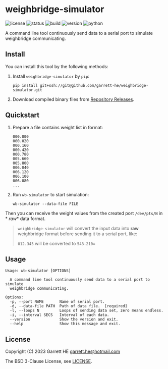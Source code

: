 # weighbridge-simulator

![license](https://img.shields.io/github/license/garrett-he/weighbridge-simulator)
![status](https://img.shields.io/pypi/status/weighbridge-simulator)
![build](https://img.shields.io/github/actions/workflow/status/garrett-he/weighbridge-simulator/ubuntu-jammy.yml)
![version](https://img.shields.io/pypi/v/weighbridge-simulator)
![python](https://img.shields.io/pypi/pyversions/weighbridge-simulator)

A command line tool continuously send data to a serial port to simulate
weighbridge communicating.

## Install

You can install this tool by the following methods:

1. Install `weighbridge-simulator` by `pip`:
   ```
   pip install git+ssh://git@github.com/garrett-he/weighbridge-simulator.git
   ```

2. Download compiled binary files from [Repository Releases][1].

## Quickstart

1. Prepare a file contains weight list in format:

   ```
   000.000
   000.020
   000.160
   000.420
   000.780
   005.660
   005.800
   006.040
   006.120
   006.100
   006.080
   ...
   ```

2. Run `wb-simulator` to start simulation:

    ```
    wb-simulator --data-file FILE
    ```

Then you can receive the weight values from the created port `/dev/pts/N` in *
*raw** data format.

> `weighbridge-simulator` will convert the input data into **raw**
> weighbridge format before sending it to a serial port, like:
>
> `012.345` will be converted to `543.210=`

## Usage

```
Usage: wb-simulator [OPTIONS]

  A command line tool continuously send data to a serial port to simulate
  weighbridge communicating.

Options:
  -p, --port NAME       Name of serial port.
  -d, --data-file PATH  Path of data file.  [required]
  -l, --loops N         Loops of sending data set, zero means endless.
  -i, --interval SECS   Interval of each data.
  --version             Show the version and exit.
  --help                Show this message and exit.
```

## License

Copyright (C) 2023 Garrett HE <garrett.he@hotmail.com>

The BSD 3-Clause License, see [LICENSE](./LICENSE).

[1]: https://github.com/garrett-he/weighbridge-simulator/releases
